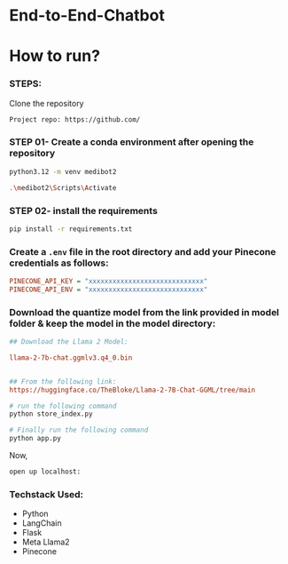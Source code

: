 # End-to-End-Chatbot

# How to run?
### STEPS:

Clone the repository

```bash
Project repo: https://github.com/
```

### STEP 01- Create a conda environment after opening the repository

```bash
python3.12 -m venv medibot2 
```

```bash
.\medibot2\Scripts\Activate
```

### STEP 02- install the requirements
```bash
pip install -r requirements.txt
```


### Create a `.env` file in the root directory and add your Pinecone credentials as follows:

```ini
PINECONE_API_KEY = "xxxxxxxxxxxxxxxxxxxxxxxxxxxxx"
PINECONE_API_ENV = "xxxxxxxxxxxxxxxxxxxxxxxxxxxxx"
```


### Download the quantize model from the link provided in model folder & keep the model in the model directory:

```ini
## Download the Llama 2 Model:

llama-2-7b-chat.ggmlv3.q4_0.bin


## From the following link:
https://huggingface.co/TheBloke/Llama-2-7B-Chat-GGML/tree/main
```

```bash
# run the following command
python store_index.py
```

```bash
# Finally run the following command
python app.py
```

Now,
```bash
open up localhost:
```


### Techstack Used:

- Python
- LangChain
- Flask
- Meta Llama2
- Pinecone

